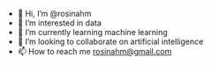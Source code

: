 - 👋 Hi, I’m @rosinahm
- 👀 I’m interested in data
- 🌱 I’m currently learning machine learning
- 💞️ I’m looking to collaborate on artificial intelligence 
- 📫 How to reach me rosinahm@gmail.com

<!---
rosinahm/rosinahm is a ✨ special ✨ repository because its `README.md` (this file) appears on your GitHub profile.
You can click the Preview link to take a look at your changes.
--->
